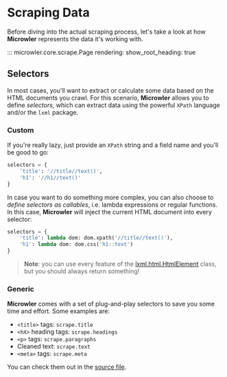 # Scraping Data
Before diving into the actual scraping process, let's take a look at how **Microwler** represents
the data it's working with.

::: microwler.core.scrape.Page
    rendering:
        show_root_heading: true

## Selectors
In most cases, you'll want to extract or calculate some data based on the HTML documents you crawl.
For this scenario, **Microwler** allows you to define *selectors*, which can extract data using
the powerful `XPath` language and/or the `lxml` package.

### Custom

If you're really lazy, just provide an `XPath` string and a field name
and you'll be good to go:

```python
selectors = {
    'title': '//title//text()',
    'h1': '//h1//text()'
}
```

In case you want to do something more complex, you can also choose to *define 
selectors as callables*, i.e. lambda expressions or regular functions. In this case, **Microwler** will
inject the current HTML document into every selector:

```python
selectors = {
    'title': lambda dom: dom.xpath('//title//text()'),
    'h1': lambda dom: dom.css('h1::text')
}
```

> **Note**: you can use every feature of the [lxml.html.HtmlElement](https://lxml.de/api/lxml.html.HtmlElement-class.html) class,
> but you should always return something!

### Generic

**Microwler** comes with a set of plug-and-play selectors to save you some time and effort.
Some examples are:

- `<title>` tags: `scrape.title`
- `<hX>` heading tags: `scrape.headings`
- `<p>` tags: `scrape.paragraphs`
- Cleaned text: `scrape.text`
- `<meta>` tags: `scrape.meta`

You can check them out in the [source file](https://github.com/INNOVINATI/microwler/blob/master/microwler/core/scrape.py).
